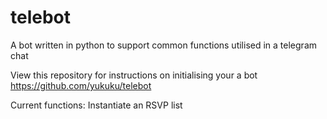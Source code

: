 # telebot
A bot written in python to support common functions utilised in a telegram chat

View this repository for instructions on initialising your a bot
https://github.com/yukuku/telebot

Current functions: Instantiate an RSVP list
